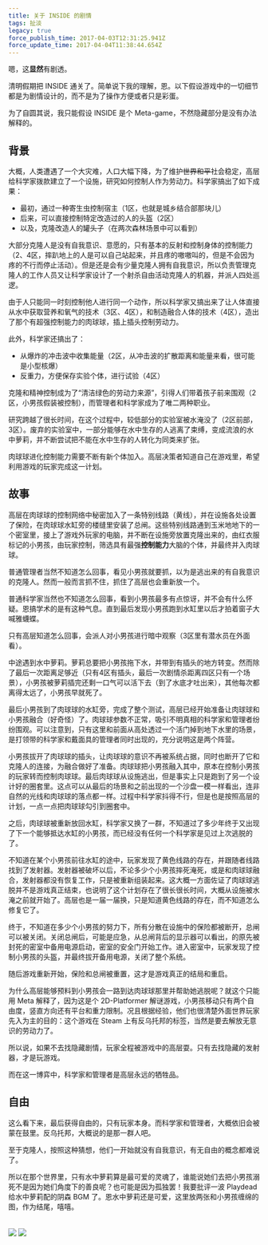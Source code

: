 ```yaml
---
title: 关于 INSIDE 的剧情
tags: 扯淡
legacy: true
force_publish_time: 2017-04-03T12:31:25.941Z
force_update_time: 2017-04-04T11:38:44.654Z
---
```


嗯，这**显然**有剧透。

清明假期把 INSIDE 通关了。简单说下我的理解，恩。以下假设游戏中的一切细节都是为剧情设计的，而不是为了操作方便或者只是彩蛋。

为了自圆其说，我只能假设 INSIDE 是个 Meta-game，不然隐藏部分是没有办法解释的。

## 背景

大概，人类遭遇了一个大灾难，人口大幅下降，为了维护<del>世界和平</del>社会稳定，高层给科学家拨款建立了一个设施，研究如何控制人作为劳动力。科学家搞出了如下成果：

- 最初，通过一种寄生虫控制宿主（1区，也就是城乡结合部那块儿）
- 后来，可以直接控制特定改造过的人的头盔（2区）
- 以及，克隆改造人的罐<del>头</del>子（在两次森林场景中可以看到）

大部分克隆人是没有自我意识、意愿的，只有基本的反射和控制身体的控制能力（2、4区，摔趴地上的人是可以自己站起来，并且疼的嗷嗷叫的，但是不会因为疼的不行而停止活动）。但是还是会有少量克隆人拥有自我意识，所以负责管理克隆人的工作人员又让科学家设计了一个射杀自由活动克隆人的机器，并派人四处巡逻。

由于人只能同一时刻控制他人进行同一个动作，所以科学家又搞出来了让人体直接从水中获取营养和氧气的技术（3区、4区），和制造融合人体的技术（4区），造出了那个有超强控制能力的肉球球，插上插头控制劳动力。

此外，科学家还搞出了：

- 从爆炸的冲击波中收集能量（2区，从冲击波的扩散距离和能量来看，很可能是小型核爆）
- 反重力，方便保存实验个体，进行试验（4区）

克隆和精神控制成为了“清洁绿色的劳动力来源”，引得人们带着孩子前来围观（2区，小男孩假装被控制），而管理者和科学家成为了唯二两种职业。

研究跨越了很长时间，在这个过程中，较低部分的实验室被水淹没了（2区前部，3区）。废弃的实验室中，一部分能够在水中生存的人逃离了束缚，变成流浪的水中萝莉，并不断尝试把不能在水中生存的人转化为同类来扩张。

肉球球进化控制能力需要不断有新个体加入。高层决策者知道自己在游戏里，希望利用游戏的玩家完成这一计划。

## 故事

高层在肉球球的控制网络中秘密加入了一条特别线路（黄线），并在设施各处设置了保险，在肉球球水缸旁的楼缝里安装了总闸。这些特别线路通到玉米地地下的一个密室里，接上了游戏外玩家的电脑，并不断在设施旁放置克隆出来的，由红衣服标记的小男孩，由玩家控制，筛选具有最强**控制能力**大脑的个体，并最终并入肉球球。

普通管理者当然不知道怎么回事，看见小男孩就要抓，以为是逃出来的有自我意识的克隆人。然而一般而言抓不住，抓住了高层也会重新放一个。

普通科学家当然也不知道怎么回事，看到小男孩最多有点惊讶，并不会有什么怀疑。恩搞学术的是有这种气息。直到最后发现小男孩跑到水缸里以后才拍着窗子大喊雅蠛蝶。

只有高层知道怎么回事，会派人对小男孩进行暗中观察（3区里有潜水员在外面看）。

中途遇到水中萝莉。萝莉总要把小男孩拖下水，并带到有插头的地方转变。然而除了最后一次距离足够近（只有4区有插头，最后一次剧情杀距离四区只有一个场景），小男孩被萝莉插完还剩一口气可以活下去（到了水底才吐出来），其他每次都离得太远了，小男孩早就死了。

最后小男孩到了肉球球的水缸旁，完成了整个测试，高层已经开始准备让肉球球和小男孩融合（好奇怪）了。肉球球参数不正常，吸引不明真相的科学家和管理者纷纷围观。可以注意到，只有这里和前面从高处透过一个活门掉到地下水里的场景，是打领带的科学家和戴面具的管理者同时出现的，充分说明这是两个阵营。

小男孩拔开了肉球球的插头，让肉球球的意识不再被系统占据，同时也断开了它和克隆人的连接，为融合做好了准备。肉球球把小男孩融入其中，原本在控制小男孩的玩家转而控制肉球球。最后肉球球从设施逃出，但是事实上只是跑到了另一个设计好的圈套里。这点可以从最后的场景和之前出现的一个沙盘一模一样看出，连非自然的光线和肉球球的落点都一样。过程中科学家抖得不行，但是也是按照高层的计划，一点一点把肉球球勾引到圈套中。

之后，肉球球被重新放回水缸，科学家又换了一群，不知道过了多少年终于又出现了下一个能够抵达水缸的小男孩，而已经没有任何一个科学家是见过上次逃脱的了。

不知道在某个小男孩前往水缸的途中，玩家发现了黄色线路的存在，并跟随者线路找到了发射器。发射器被破坏以后，不论多少个小男孩摔死淹死，或是和肉球球融合，发射器都没有恢复工作，只是被重新组装起来。这大概一方面佐证了肉球球逃脱并不是游戏真正结束，也说明了这个计划存在了很长很长时间，大概从设施被水淹之前就开始了。高层也是一届一届换，只是知道黄色线路的存在，而不知道怎么修复它了。

终于，不知道在多少个小男孩的努力下，所有分散在设施中的保险都被断开，总闸可以被关闭。关闭总闸后，可能是应急，从总闸背后的显示器可以看出，的原先被封死的密室中备用电源启动，密室的安全门开始工作。进入密室中，玩家发现了控制小男孩的头盔，并最终拔开备用电源，关闭了整个系统。

随后游戏重新开始，保险和总闸被重置，这才是游戏真正的结局和重启。

为什么高层能够预料到小男孩会一路到达肉球球那里并帮助她逃脱呢？就这个只能用 Meta 解释了，因为这是个 2D-Platformer 解谜游戏，小男孩移动只有两个自由度，竖直方向还有平台和重力限制。况且根据经验，他们也很清楚外面世界玩家先入为主的目的：这个游戏在 Steam 上有反乌托邦的标签，当然是要去解放无意识的劳动力了。

所以说，如果不去找隐藏剧情，玩家全程被游戏中的高层耍。只有去找隐藏的发射器，才是玩游戏。

而在这一博弈中，科学家和管理者是高层永远的牺牲品。

## 自由

这么看下来，最后获得自由的，只有玩家本身。而科学家和管理者，大概依旧会被蒙在鼓里。反乌托邦，大概说的是那一群人吧。

至于克隆人，按照这种猜想，他们一开始就没有自我意识，有无自由的概念都难说了。

所以在那个世界里，只有水中萝莉算是最可爱的灵魂了，谁能说她们去把小男孩溺死不是因为她们角度下的善良呢？也可能是因为孤独罢！我要批评一波 Playdead 给水中萝莉配的阴森 BGM 了。恩水中萝莉还是可爱，这里放两张和小男孩缠绵的图，作为结尾，嘻嘻。

<style>
.inside-imgs img {
  max-width: 100%;
  margin: 20px auto;
}
</style>

<div class="inside-imgs">
  <img src="https://storage.c-3.moe/meow/INSIDE_1.jpg">
  <img src="https://storage.c-3.moe/meow/INSIDE_2.jpg">
</div>
